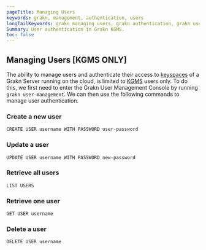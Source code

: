 ```yaml
---
pageTitle: Managing Users
keywords: grakn, management, authentication, users
longTailKeywords: grakn managing users, grakn authentication, grakn users
Summary: User authentication in Grakn KGMS.
toc: false
---
```


## Managing Users [KGMS ONLY]
The ability to manage users and authenticate their access to [keyspaces](../06-management/01-keyspace.md) of a Grakn Server running on the cloud, is limited to [KGMS](../05-cloud-deployment/01-kgms.md) users only. To do this, we first need to enter the Grakn User Management Console by running `grakn user-management`. We can then use the following commands to manage user authentication.

### Create a new user
```
CREATE USER username WITH PASSWORD user-password
```

### Update a user
```
UPDATE USER username WITH PASSWORD new-password
```

### Retrieve all users
```
LIST USERS
```

### Retrieve one user
```
GET USER username
```

### Delete a user
```
DELETE USER username
```
